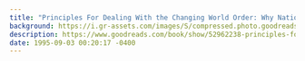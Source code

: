 ```yaml
---
title: "Principles For Dealing With the Changing World Order: Why Nations Succeed and Fail"
background: https://i.gr-assets.com/images/S/compressed.photo.goodreads.com/books/1630251271l/52962238._SY75_.jpg
description: https://www.goodreads.com/book/show/52962238-principles-for-dealing-with-the-changing-world-order
date: 1995-09-03 00:20:17 -0400
---
```

